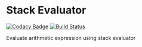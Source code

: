 # Stack Evaluator

[![Codacy Badge](https://api.codacy.com/project/badge/Grade/cab5115366614fe0a43e3b6a3ac72d2f)](https://www.codacy.com/app/RDCH106/stack-evaluator?utm_source=github.com&utm_medium=referral&utm_content=RDCH106/stack-evaluator&utm_campaign=badger)
[![Build Status](https://travis-ci.org/RDCH106/stack-evaluator.svg?branch=master)](https://travis-ci.org/RDCH106/stack-evaluator)

Evaluate arithmetic expression using stack evaluator
